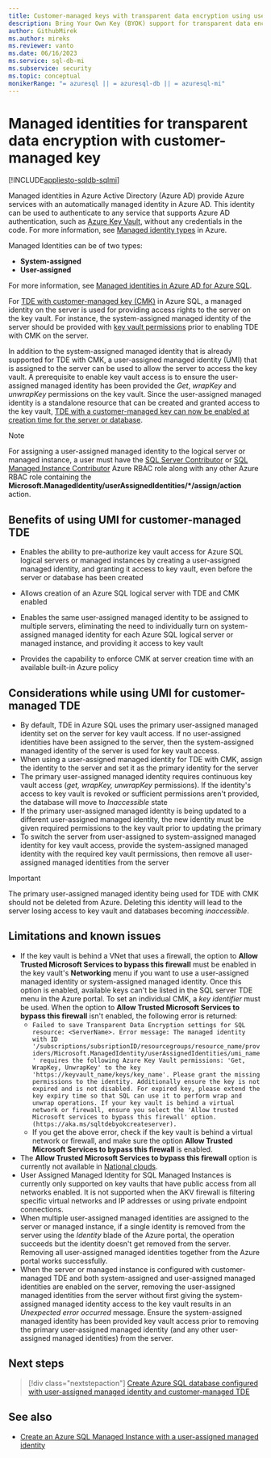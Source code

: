 ```yaml
---
title: Customer-managed keys with transparent data encryption using user-assigned managed identity
description: Bring Your Own Key (BYOK) support for transparent data encryption (TDE) using user-assigned managed identity (UMI)
author: GithubMirek
ms.author: mireks
ms.reviewer: vanto
ms.date: 06/16/2023
ms.service: sql-db-mi
ms.subservice: security
ms.topic: conceptual
monikerRange: "= azuresql || = azuresql-db || = azuresql-mi"
---
```


# Managed identities for transparent data encryption with customer-managed key
[!INCLUDE[appliesto-sqldb-sqlmi](../includes/appliesto-sqldb-sqlmi.md)]

Managed identities in Azure Active Directory (Azure AD) provide Azure services with an automatically managed identity in Azure AD. This identity can be used to authenticate to any service that supports Azure AD authentication, such as [Azure Key Vault](/azure/key-vault/general/overview), without any credentials in the code. For more information, see [Managed identity types](/azure/active-directory/managed-identities-azure-resources/overview#managed-identity-types) in Azure.

Managed Identities can be of two types:

- **System-assigned**
- **User-assigned**

For more information, see [Managed identities in Azure AD for Azure SQL](authentication-azure-ad-user-assigned-managed-identity.md).

For [TDE with customer-managed key (CMK)](transparent-data-encryption-byok-overview.md) in Azure SQL, a managed identity on the server is used for providing access rights to the server on the key vault. For instance, the system-assigned managed identity of the server should be provided with [key vault permissions](transparent-data-encryption-byok-overview.md#how-customer-managed-tde-works) prior to enabling TDE with CMK on the server. 

In addition to the system-assigned managed identity that is already supported for TDE with CMK, a user-assigned managed identity (UMI) that is assigned to the server can be used to allow the server to access the key vault. A prerequisite to enable key vault access is to ensure the user-assigned managed identity has been provided the *Get*, *wrapKey* and *unwrapKey* permissions on the key vault. Since the user-assigned managed identity is a standalone resource that can be created and granted access to the key vault, [TDE with a customer-managed key can now be enabled at creation time for the server or database](transparent-data-encryption-byok-create-server.md). 

> [!NOTE]
> For assigning a user-assigned managed identity to the logical server or managed instance, a user must have the [SQL Server Contributor](/azure/role-based-access-control/built-in-roles#sql-server-contributor) or [SQL Managed Instance Contributor](/azure/role-based-access-control/built-in-roles#sql-managed-instance-contributor) Azure RBAC role along with any other Azure RBAC role containing the **Microsoft.ManagedIdentity/userAssignedIdentities/*/assign/action** action. 

## Benefits of using UMI for customer-managed TDE

- Enables the ability to pre-authorize key vault access for Azure SQL logical servers or managed instances by creating a user-assigned managed identity, and granting it access to key vault, even before the server or database has been created

- Allows creation of an Azure SQL logical server with TDE and CMK enabled

- Enables the same user-assigned managed identity to be assigned to multiple servers, eliminating the need to individually turn on system-assigned managed identity for each Azure SQL logical server or managed instance, and providing it access to key vault

- Provides the capability to enforce CMK at server creation time with an available built-in Azure policy

## Considerations while using UMI for customer-managed TDE

- By default, TDE in Azure SQL uses the primary user-assigned managed identity set on the server for key vault access. If no user-assigned identities have been assigned to the server, then the system-assigned managed identity of the server is used for key vault access.
- When using a user-assigned managed identity for TDE with CMK, assign the identity to the server and set it as the primary identity for the server
- The primary user-assigned managed identity requires continuous key vault access (*get, wrapKey, unwrapKey* permissions). If the identity's access to key vault is revoked or sufficient permissions aren't provided, the database will move to *Inaccessible* state 
- If the primary user-assigned managed identity is being updated to a different user-assigned managed identity, the new identity must be given required permissions to the key vault prior to updating the primary 
- To switch the server from user-assigned to system-assigned managed identity for key vault access, provide the system-assigned managed identity with the required key vault permissions, then remove all user-assigned managed identities from the server

> [!IMPORTANT]
> The primary user-assigned managed identity being used for TDE with CMK should not be deleted from Azure. Deleting this identity will lead to the server losing access to key vault and databases becoming *inaccessible*. 

## Limitations and known issues

- If the key vault is behind a VNet that uses a firewall, the option to **Allow Trusted Microsoft Services to bypass this firewall** must be enabled in the key vault's **Networking** menu if you want to use a user-assigned managed identity or system-assigned managed identity. Once this option is enabled, available keys can't be listed in the SQL server TDE menu in the Azure portal. To set an individual CMK, a *key identifier* must be used. When the option to **Allow Trusted Microsoft Services to bypass this firewall** isn't enabled, the following error is returned:
  - `Failed to save Transparent Data Encryption settings for SQL resource: <ServerName>. Error message: The managed identity with ID '/subscriptions/subsriptionID/resourcegroups/resource_name/providers/Microsoft.ManagedIdentity/userAssignedIdentities/umi_name' requires the following Azure Key Vault permissions: 'Get, WrapKey, UnwrapKey' to the key 'https://keyvault_name/keys/key_name'. Please grant the missing permissions to the identity. Additionally ensure the key is not expired and is not disabled. For expired key, please extend the key expiry time so that SQL can use it to perform wrap and unwrap operations. If your key vault is behind a virtual network or firewall, ensure you select the 'Allow trusted Microsoft services to bypass this firewall' option. (https://aka.ms/sqltdebyokcreateserver).`
  - If you get the above error, check if the key vault is behind a virtual network or firewall, and make sure the option **Allow Trusted Microsoft Services to bypass this firewall** is enabled.
- The **Allow Trusted Microsoft Services to bypass this firewall** option is currently not available in [National clouds](/azure/active-directory/develop/authentication-national-cloud).
- User Assigned Managed Identity for SQL Managed Instances is currently only supported on key vaults that have public access from all networks enabled. It is not supported when the AKV firewall is filtering specific virtual networks and IP addresses or using private endpoint connections.
- When multiple user-assigned managed identities are assigned to the server or managed instance, if a single identity is removed from the server using the *Identity* blade of the Azure portal, the operation succeeds but the identity doesn't get removed from the server. Removing all user-assigned managed identities together from the Azure portal works successfully.
- When the server or managed instance is configured with customer-managed TDE and both system-assigned and user-assigned managed identities are enabled on the server, removing the user-assigned managed identities from the server without first giving the system-assigned managed identity access to the key vault results in an *Unexpected error occurred* message. Ensure the system-assigned managed identity has been provided key vault access prior to removing the primary user-assigned managed identity (and any other user-assigned managed identities) from the server.

## Next steps

> [!div class="nextstepaction"]
> [Create Azure SQL database configured with user-assigned managed identity and customer-managed TDE](transparent-data-encryption-byok-create-server.md)

## See also

- [Create an Azure SQL Managed Instance with a user-assigned managed identity](../managed-instance/authentication-azure-ad-user-assigned-managed-identity-create-managed-instance.md)

